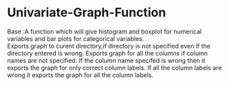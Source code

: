 # Univariate-Graph-Function
Base :A function which will give histogram and boxplot for numerical variables and bar plots for categorical variables.<br>
  Exports graph to curent directory,if directory is not specified even if the directory entered is wrong.
  Exports graph for all the columns if column names are not specified.
  If the column name specifed is wrong then it exports the graph for only correct column labels.
  If all the column labels are wrong it exports the graph for all the column labels.
